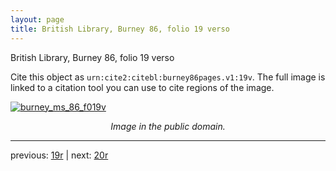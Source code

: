 ```yaml
---
layout: page
title: British Library, Burney 86, folio 19 verso
---
```


British Library, Burney 86, folio 19 verso

Cite this object as `urn:cite2:citebl:burney86pages.v1:19v`.  The full image is linked to a citation tool you can use to cite regions of the image.

[![burney_ms_86_f019v](http://www.homermultitext.org/iipsrv?IIIF=/project/homer/pyramidal/deepzoom/citebl/burney86imgs/v1/burney_ms_86_f019v.tif/full/800,/0/default.jpg)](http://www.homermultitext.org/ict2/?urn=urn:cite2:citebl:burney86imgs.v1:burney_ms_86_f019v) 

<p style="text-align: center; font-style: italic;">Image in the public domain.</p>

---

previous: [19r](../19r/) | next: [20r](../20r/)